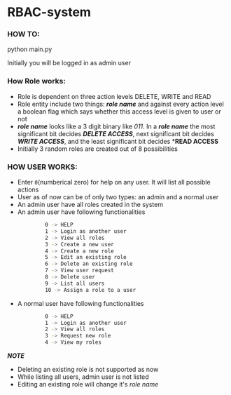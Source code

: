 # RBAC-system

### HOW TO:
python main.py

Initially you will be logged in as admin user


### How Role works:
* Role is dependent on three action levels DELETE, WRITE and READ
* Role entity include two things: ***role name*** and against every action level a boolean flag
  which says whether this access level is given to user or not
* ***role name*** looks like a 3 digit binary like *011*. In a ***role name*** the most
  significant bit decides ***DELETE ACCESS***, next significant bit decides ***WRITE ACCESS***,
  and the least significant bit decides ***READ ACCESS**
* Initially 3 random roles are created out of 8 possibilities 

### HOW USER WORKS:
* Enter `0`(numberical zero) for help on any user. It will list all possible actions
* User as of now can be of only two types: an admin and a normal user
* An admin user have all roles created in the system
* An admin user have following functionalities
```sh
            0 -> HELP
            1 -> Login as another user
            2 -> View all roles
            3 -> Create a new user
            4 -> Create a new role
            5 -> Edit an existing role
            6 -> Delete an existing role
            7 -> View user request
            8 -> Delete user
            9 -> List all users
            10 -> Assign a role to a user
```

* A normal user have following functionalities
```sh
            0 -> HELP
            1 -> Login as another user
            2 -> View all roles
            3 -> Request new role
            4 -> View my roles
```

***NOTE***

* Deleting an existing role is not supported as now
* While listing all users, admin user is not listed
* Editing an existing role will change it's *role name*